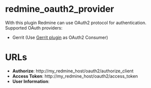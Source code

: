# redmine_oauth2_provider

With this plugin Redmine can use OAuth2 protocol for authentication. 
Supported OAuth providers:

* Gerrit (Use [Gerrit plugin](https://github.com/k-muramatsu/gerrit-oauth-provider) as OAuth2 Consumer)

# URLs

- **Authorize**: http://my_redmine_host/oauth2/authorize_client
- **Access Token**: http://my_redmine_host/oauth2/access_token
- **User Information**: 
